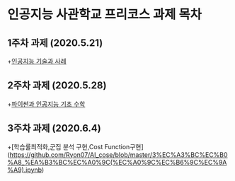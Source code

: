 # 인공지능 사관학교 프리코스 과제 목차

## 1주차 과제 (2020.5.21)

+[인공지능 기술과 사례](https://github.com/Ryon07/AI_cose/blob/master/1%EC%A3%BC%EC%B0%A8_%EA%B3%BC%EC%A0%9C.ipynb)

## 2주차 과제 (2020.5.28)

+[파이썬과 인공지능 기초 수학](https://github.com/Ryon07/AI_cose/blob/master/2%EC%A3%BC%EC%B0%A8%EA%B3%BC%EC%A0%9C_ipynb(%EC%A0%9C%EC%B6%9C%EC%9A%A9).ipynb)

## 3주차 과제 (2020.6.4)

+[학습률최적화,군집 분석 구현,Cost Function구현]
(https://github.com/Ryon07/AI_cose/blob/master/3%EC%A3%BC%EC%B0%A8_%EA%B3%BC%EC%A0%9C(%EC%A0%9C%EC%B6%9C%EC%9A%A9).ipynb)

